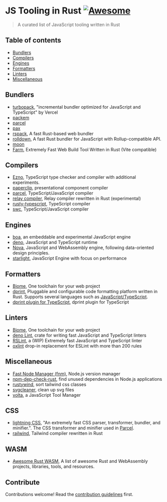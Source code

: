 # JS Tooling in Rust [![Awesome](https://awesome.re/badge.svg)](https://awesome.re)


> A curated list of JavaScript tooling written in Rust


##  Table of contents

- [Bundlers](#bundlers)
- [Compilers](#compilers)
- [Engines](#engines)
- [Formatters](#formatters)
- [Linters](#linters)
- [Miscellaneous](#miscellaneous)

## Bundlers

- [turbopack](https://turbo.build/pack), "incremental bundler optimized for JavaScript and TypeScript" by Vercel
- [packem](https://packem.github.io/)
- [parcel](https://parceljs.org/)
- [pax](https://github.com/vitali2y/pax)
- [rspack](https://www.rspack.dev/), A fast Rust-based web bundler
- [rolldown](https://github.com/rolldown-rs/rolldown), A fast Rust bundler for JavaScript with Rollup-compatible API.
- [moon](https://github.com/moonrepo/moon)
- [Farm](https://www.farmfe.org/), Extremely Fast Web Build Tool Written in Rust (Vite compatible)

## Compilers

- [Ezno](https://github.com/kaleidawave/ezno), TypeScript type checker and compiler with additional experiments.
- [paperclip](https://paperclip.dev/), presentational component compiler
- [parcel](https://parceljs.org/),  TypeScript/JavaScript compiler
- [relay compiler](https://github.com/facebook/relay/tree/master/compiler), Relay compiler rewritten in  Rust (experimental)
- [rusty-typescript](https://github.com/yever/rusty-typescript), TypeScript compiler
- [swc](https://github.com/swc-project/swc), TypeScript/JavaScript compiler

## Engines

- [boa](https://github.com/boa-dev/boa), an embeddable and experimental JavaScript engine
- [deno](https://github.com/denoland/deno), JavaScript and TypeScript runtime
- [Nova](https://github.com/trynova/nova),  JavaScript and WebAssembly engine, following data-oriented design principles.
- [starlight](https://github.com/Starlight-JS/starlight), JavaScript Engine with focus on performance


## Formatters

- [Biome](https://biomejs.dev/), One toolchain for your web project
- [dprint](https://dprint.dev), Pluggable and configurable code formatting platform written in Rust. Supports several languages such as [JavaScript/TypeScript](https://dprint.dev/plugins/typescript/).
- [dprint plugin for TypeScript](https://github.com/dprint/dprint-plugin-typescript), dprint plugin for TypeScript 

## Linters

- [Biome](https://biomejs.dev/), One toolchain for your web project
- [deno Lint](https://github.com/denoland/deno_lint), crate for writing fast JavaScript and TypeScript linters
- [RSLint](https://github.com/rslint/rslint), a (WIP) Extremely fast JavaScript and TypeScript linter
- [oxlint](https://oxc-project.github.io/docs/guide/usage/linter.html) drop-in replacement for ESLint with more than 200 rules


## Miscellaneous

- [Fast Node Manager (fnm)](https://github.com/Schniz/fnm), Node.js version manager
- [npm-dep-check-rust](https://github.com/saiumesh535/npm-dep-chek-rust), find unused dependencies in Node.js applications
- [rustywind](https://github.com/avencera/rustywind), sort tailwind css classes
- [svgcleaner](https://github.com/RazrFalcon/svgcleaner), clean up svg files
- [volta](https://volta.sh/), a JavaScript Tool Manager

## CSS
- [lightning CSS](https://lightningcss.dev/), "An extremely fast CSS parser, transformer, bundler, and minifier.". The CSS transformer and minifier used in [Parcel](https://parceljs.org/).
- [railwind](https://github.com/pintariching/railwind), Tailwind compiler rewritten in Rust

## WASM
 
- [Awesome Rust WASM](https://github.com/rustwasm/awesome-rust-and-webassembly), A list of awesome Rust and WebAssembly projects, libraries, tools, and resources.

## Contribute

Contributions welcome! Read the [contribution guidelines](CONTRIBUTING.md) first.
